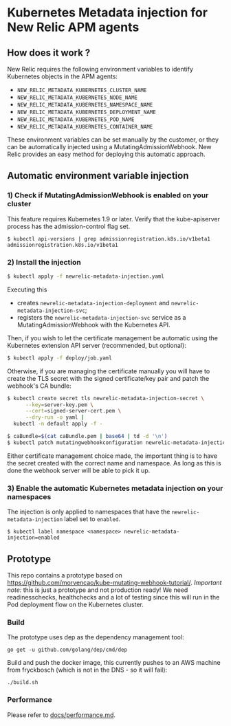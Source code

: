 # Kubernetes Metadata injection for New Relic APM agents

## How does it work ?

New Relic requires the following environment variables to identify Kubernetes objects in the APM agents:
- `NEW_RELIC_METADATA_KUBERNETES_CLUSTER_NAME`
- `NEW_RELIC_METADATA_KUBERNETES_NODE_NAME`
- `NEW_RELIC_METADATA_KUBERNETES_NAMESPACE_NAME`
- `NEW_RELIC_METADATA_KUBERNETES_DEPLOYMENT_NAME`
- `NEW_RELIC_METADATA_KUBERNETES_POD_NAME`
- `NEW_RELIC_METADATA_KUBERNETES_CONTAINER_NAME`

These environment variables can be set manually by the customer, or they can be automatically injected using a MutatingAdmissionWebhook.
New Relic provides an easy method for deploying this automatic approach.

## Automatic environment variable injection

### 1) Check if MutatingAdmissionWebhook is enabled on your cluster

This feature requires Kubernetes 1.9 or later. Verify that the kube-apiserver process has the admission-control flag set.

```
$ kubectl api-versions | grep admissionregistration.k8s.io/v1beta1
admissionregistration.k8s.io/v1beta1
```

### 2) Install the injection

```bash
$ kubectl apply -f newrelic-metadata-injection.yaml
```

Executing this
- creates `newrelic-metadata-injection-deployment` and `newrelic-metadata-injection-svc`;
- registers the `newrelic-metadata-injection-svc` service as a MutatingAdmissionWebhook with the Kubernetes API.

Then, if you wish to let the certificate management be automatic using the Kubernetes extension API server (recommended, but optional):

```bash
$ kubectl apply -f deploy/job.yaml
```

Otherwise, if you are managing the certificate manually you will have to create the TLS secret with the signed certificate/key pair and patch the webhook's CA bundle:

```bash
$ kubectl create secret tls newrelic-metadata-injection-secret \
      --key=server-key.pem \
      --cert=signed-server-cert.pem \
      --dry-run -o yaml |
  kubectl -n default apply -f -

$ caBundle=$(cat caBundle.pem | base64 | td -d '\n')
$ kubectl patch mutatingwebhookconfiguration newrelic-metadata-injection-cfg --type='json' -p "[{'op': 'replace', 'path': '/webhooks/0/clientConfig/caBundle', 'value':'${caBundle}'}]"
```

Either certificate management choice made, the important thing is to have the secret created with the correct name and namespace. As long as this is done the webhook server will be able to pick it up.

### 3) Enable the automatic Kubernetes metadata injection on your namespaces

The injection is only applied to namespaces that have the `newrelic-metadata-injection` label set to `enabled`.

```
$ kubectl label namespace <namespace> newrelic-metadata-injection=enabled
```

## Prototype

This repo contains a prototype based on https://github.com/morvencao/kube-mutating-webhook-tutorial/.
*Important note:* this is just a prototype and not production ready!
We need readinesschecks, healthchecks and a lot of testing since this will run in the Pod deployment flow on the Kubernetes cluster.

### Build

The prototype uses dep as the dependency management tool:

```
go get -u github.com/golang/dep/cmd/dep
```

Build and push the docker image, this currently pushes to an AWS machine from fryckbosch (which is not in the DNS - so it will fail):

```
./build.sh
```

### Performance

Please refer to [docs/performance.md](docs/performance.md).